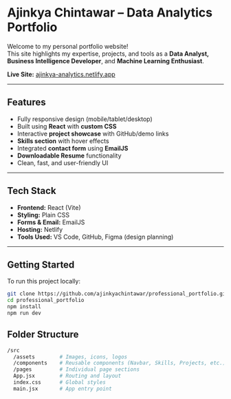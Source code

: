 # Ajinkya Chintawar – Data Analytics Portfolio

Welcome to my personal portfolio website!  
This site highlights my expertise, projects, and tools as a **Data Analyst, Business Intelligence Developer**, and **Machine Learning Enthusiast**.

**Live Site:** [ajinkya-analytics.netlify.app](https://ajinkya-analytics.netlify.app)

---

## Features

- Fully responsive design (mobile/tablet/desktop)
- Built using **React** with **custom CSS**
- Interactive **project showcase** with GitHub/demo links
- **Skills section** with hover effects
- Integrated **contact form** using **EmailJS**
- **Downloadable Resume** functionality
- Clean, fast, and user-friendly UI

---

## Tech Stack

- **Frontend:** React (Vite)
- **Styling:** Plain CSS
- **Forms & Email:** EmailJS
- **Hosting:** Netlify
- **Tools Used:** VS Code, GitHub, Figma (design planning)

---

## Getting Started

To run this project locally:

```bash
git clone https://github.com/ajinkyachintawar/professional_portfolio.git
cd professional_portfolio
npm install
npm run dev
```

## Folder Structure 

```bash
/src
  /assets        # Images, icons, logos
  /components    # Reusable components (Navbar, Skills, Projects, etc.)
  /pages         # Individual page sections
  App.jsx        # Routing and layout
  index.css      # Global styles
  main.jsx       # App entry point
```